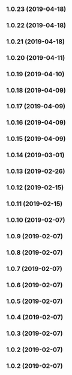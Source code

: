 <a name="1.0.23"></a>
### 1.0.23 (2019-04-18)


<a name="1.0.22"></a>
### 1.0.22 (2019-04-18)


<a name="1.0.21"></a>
### 1.0.21 (2019-04-18)


<a name="1.0.20"></a>
### 1.0.20 (2019-04-11)


<a name="1.0.19"></a>
### 1.0.19 (2019-04-10)


<a name="1.0.18"></a>
### 1.0.18 (2019-04-09)


<a name="1.0.17"></a>
### 1.0.17 (2019-04-09)


<a name="1.0.16"></a>
### 1.0.16 (2019-04-09)


<a name="1.0.15"></a>
### 1.0.15 (2019-04-09)


<a name="1.0.14"></a>
### 1.0.14 (2019-03-01)


<a name="1.0.13"></a>
### 1.0.13 (2019-02-26)


<a name="1.0.12"></a>
### 1.0.12 (2019-02-15)


<a name="1.0.11"></a>
### 1.0.11 (2019-02-15)


<a name="1.0.10"></a>
### 1.0.10 (2019-02-07)


<a name="1.0.9"></a>
### 1.0.9 (2019-02-07)


<a name="1.0.8"></a>
### 1.0.8 (2019-02-07)


<a name="1.0.7"></a>
### 1.0.7 (2019-02-07)


<a name="1.0.6"></a>
### 1.0.6 (2019-02-07)


<a name="1.0.5"></a>
### 1.0.5 (2019-02-07)


<a name="1.0.4"></a>
### 1.0.4 (2019-02-07)


<a name="1.0.3"></a>
### 1.0.3 (2019-02-07)


<a name="1.0.2"></a>
### 1.0.2 (2019-02-07)


<a name="1.0.2"></a>
### 1.0.2 (2019-02-07)

